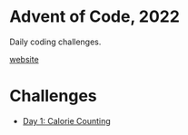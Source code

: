 # Advent of Code, 2022

Daily coding challenges.

[website](https://adventofcode.com/2022)

# Challenges

 - [Day 1: Calorie Counting](aoc01)

